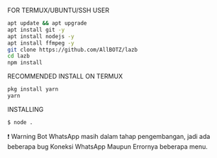  FOR TERMUX/UBUNTU/SSH USER

```bash
apt update && apt upgrade
apt install git -y
apt install nodejs -y
apt install ffmpeg -y
git clone https://github.com/AllBOTZ/lazb
cd lazb
npm install
```

 RECOMMENDED INSTALL ON TERMUX

```bash
pkg install yarn
yarn
```

 INSTALLING
```bash
$ node .
```

 ❗ Warning
Bot WhatsApp masih dalam tahap pengembangan, jadi ada beberapa bug
Koneksi WhatsApp Maupun Errornya beberapa menu.
